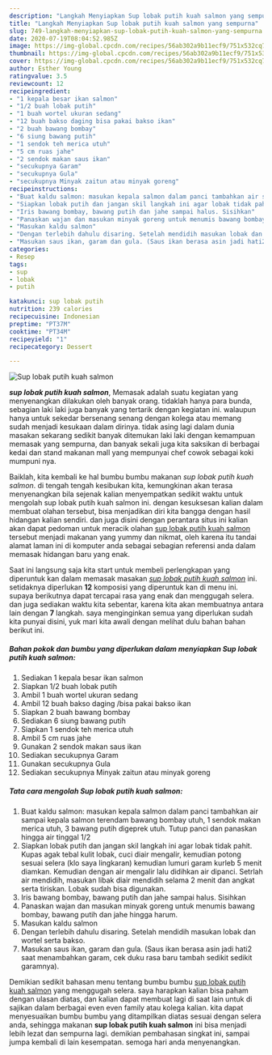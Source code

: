 ```yaml
---
description: "Langkah Menyiapkan Sup lobak putih kuah salmon yang sempurna"
title: "Langkah Menyiapkan Sup lobak putih kuah salmon yang sempurna"
slug: 749-langkah-menyiapkan-sup-lobak-putih-kuah-salmon-yang-sempurna
date: 2020-07-19T08:04:52.985Z
image: https://img-global.cpcdn.com/recipes/56ab302a9b11ecf9/751x532cq70/sup-lobak-putih-kuah-salmon-foto-resep-utama.jpg
thumbnail: https://img-global.cpcdn.com/recipes/56ab302a9b11ecf9/751x532cq70/sup-lobak-putih-kuah-salmon-foto-resep-utama.jpg
cover: https://img-global.cpcdn.com/recipes/56ab302a9b11ecf9/751x532cq70/sup-lobak-putih-kuah-salmon-foto-resep-utama.jpg
author: Esther Young
ratingvalue: 3.5
reviewcount: 12
recipeingredient:
- "1 kepala besar ikan salmon"
- "1/2 buah lobak putih"
- "1 buah wortel ukuran sedang"
- "12 buah bakso daging bisa pakai bakso ikan"
- "2 buah bawang bombay"
- "6 siung bawang putih"
- "1 sendok teh merica utuh"
- "5 cm ruas jahe"
- "2 sendok makan saus ikan"
- "secukupnya Garam"
- "secukupnya Gula"
- "secukupnya Minyak zaitun atau minyak goreng"
recipeinstructions:
- "Buat kaldu salmon: masukan kepala salmon dalam panci tambahkan air sampai kepala salmon terendam bawang bombay utuh, 1 sendok makan merica utuh, 3 bawang putih digeprek utuh. Tutup panci dan panaskan hingga air tinggal 1/2"
- "Siapkan lobak putih dan jangan skil langkah ini agar lobak tidak pahit. Kupas agak tebal kulit lobak, cuci diair mengalir, kemudian potong sesuai selera (klo saya lingkaran) kemudian lumuri garam kurleb 5 menit diamkan. Kemudian dengan air mengalir lalu didihkan air dipanci. Setrlah air mendidih, masukan libak diair mendidih selama 2 menit dan angkat serta tiriskan. Lobak sudah bisa digunakan."
- "Iris bawang bombay, bawang putih dan jahe sampai halus. Sisihkan"
- "Panaskan wajan dan masukan minyak goreng untuk menumis bawang bombay, bawang putih dan jahe hingga harum."
- "Masukan kaldu salmon"
- "Dengan terlebih dahulu disaring. Setelah mendidih masukan lobak dan wortel serta bakso."
- "Masukan saus ikan, garam dan gula. (Saus ikan berasa asin jadi hati2 saat menambahkan garam, cek duku rasa baru tambah sedikit sedikit garamnya)."
categories:
- Resep
tags:
- sup
- lobak
- putih

katakunci: sup lobak putih 
nutrition: 239 calories
recipecuisine: Indonesian
preptime: "PT37M"
cooktime: "PT34M"
recipeyield: "1"
recipecategory: Dessert

---
```



![Sup lobak putih kuah salmon](https://img-global.cpcdn.com/recipes/56ab302a9b11ecf9/751x532cq70/sup-lobak-putih-kuah-salmon-foto-resep-utama.jpg)

<b><i>sup lobak putih kuah salmon</i></b>, Memasak adalah suatu kegiatan yang menyenangkan dilakukan oleh banyak orang. tidaklah hanya para bunda, sebagian laki laki juga banyak yang tertarik dengan kegiatan ini. walaupun hanya untuk sekedar bersenang senang dengan kolega atau memang sudah menjadi kesukaan dalam dirinya. tidak asing lagi dalam dunia masakan sekarang sedikit banyak ditemukan laki laki dengan kemampuan memasak yang sempurna, dan banyak sekali juga kita saksikan di berbagai kedai dan stand makanan mall yang mempunyai chef cowok sebagai koki mumpuni nya.



Baiklah, kita kembali ke hal bumbu bumbu makanan <i>sup lobak putih kuah salmon</i>. di tengah tengah kesibukan kita, kemungkinan akan terasa menyenangkan bila sejenak kalian menyempatkan sedikit waktu untuk mengolah sup lobak putih kuah salmon ini. dengan kesuksesan kalian dalam membuat olahan tersebut, bisa menjadikan diri kita bangga dengan hasil hidangan kalian sendiri. dan juga disini dengan perantara situs ini kalian akan dapat pedoman untuk meracik olahan <u>sup lobak putih kuah salmon</u> tersebut menjadi makanan yang yummy dan nikmat, oleh karena itu tandai alamat laman ini di komputer anda sebagai sebagian referensi anda dalam memasak hidangan baru yang enak.


Saat ini langsung saja kita start untuk membeli perlengkapan yang diperuntuk kan dalam memasak masakan <u><i>sup lobak putih kuah salmon</i></u> ini. setidaknya diperlukan <b>12</b> komposisi yang diperuntuk kan di menu ini. supaya berikutnya dapat tercapai rasa yang enak dan menggugah selera. dan juga sediakan waktu kita sebentar, karena kita akan membuatnya antara lain dengan <b>7</b> langkah. saya menginginkan semua yang diperlukan sudah kita punyai disini, yuk mari kita awali dengan melihat dulu bahan bahan berikut ini.

<!--inarticleads1-->

##### Bahan pokok dan bumbu yang diperlukan dalam menyiapkan Sup lobak putih kuah salmon:

1. Sediakan 1 kepala besar ikan salmon
1. Siapkan 1/2 buah lobak putih
1. Ambil 1 buah wortel ukuran sedang
1. Ambil 12 buah bakso daging /bisa pakai bakso ikan
1. Siapkan 2 buah bawang bombay
1. Sediakan 6 siung bawang putih
1. Siapkan 1 sendok teh merica utuh
1. Ambil 5 cm ruas jahe
1. Gunakan 2 sendok makan saus ikan
1. Sediakan secukupnya Garam
1. Gunakan secukupnya Gula
1. Sediakan secukupnya Minyak zaitun atau minyak goreng




<!--inarticleads2-->

##### Tata cara mengolah Sup lobak putih kuah salmon:

1. Buat kaldu salmon: masukan kepala salmon dalam panci tambahkan air sampai kepala salmon terendam bawang bombay utuh, 1 sendok makan merica utuh, 3 bawang putih digeprek utuh. Tutup panci dan panaskan hingga air tinggal 1/2
1. Siapkan lobak putih dan jangan skil langkah ini agar lobak tidak pahit. Kupas agak tebal kulit lobak, cuci diair mengalir, kemudian potong sesuai selera (klo saya lingkaran) kemudian lumuri garam kurleb 5 menit diamkan. Kemudian dengan air mengalir lalu didihkan air dipanci. Setrlah air mendidih, masukan libak diair mendidih selama 2 menit dan angkat serta tiriskan. Lobak sudah bisa digunakan.
1. Iris bawang bombay, bawang putih dan jahe sampai halus. Sisihkan
1. Panaskan wajan dan masukan minyak goreng untuk menumis bawang bombay, bawang putih dan jahe hingga harum.
1. Masukan kaldu salmon
1. Dengan terlebih dahulu disaring. Setelah mendidih masukan lobak dan wortel serta bakso.
1. Masukan saus ikan, garam dan gula. (Saus ikan berasa asin jadi hati2 saat menambahkan garam, cek duku rasa baru tambah sedikit sedikit garamnya).




Demikian sedikit bahasan menu tentang bumbu bumbu <u>sup lobak putih kuah salmon</u> yang menggugah selera. saya harapkan kalian bisa paham dengan ulasan diatas, dan kalian dapat membuat lagi di saat lain untuk di sajikan dalam berbagai even even family atau kolega kalian. kita dapat menyesuaikan bumbu bumbu yang ditampilkan diatas sesuai dengan selera anda, sehingga makanan <b>sup lobak putih kuah salmon</b> ini bisa menjadi lebih lezat dan sempurna lagi. demikian pembahasan singkat ini, sampai jumpa kembali di lain kesempatan. semoga hari anda menyenangkan.
